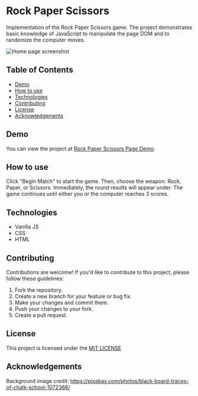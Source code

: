 
# Rock Paper Scissors

Implementation of the Rock Paper Scissors game. The project demonstrates basic knowledge of JavaScript to manipulate the page DOM and to randomize the computer moves.


![Home page screenshot](demo.png)


## Table of Contents

- [Demo](#demo)
- [How to use](#how-to-use)
- [Technologies](#technologies)
- [Contributing](#contributing)
- [License](#license)
- [Acknowledgements](#Acknowledgements)


## Demo

You can view the project at [Rock Paper Scissors Page Demo](https://sevleo.github.io/rock-paper-scissors/).


## How to use
Click "Begin Match" to start the game. Then, choose the weapon: Rock, Paper, or Scissors. Immediately, the round results will appear under. The game continues until either you or the computer reaches 3 scores.



## Technologies

- Vanilla JS
- CSS
- HTML


## Contributing

 Contributions are welcome! If you'd like to contribute to this project, please follow these guidelines:

 1. Fork the repository.
 2. Create a new branch for your feature or bug fix.
 3. Make your changes and commit them.
 4. Push your changes to your fork.
 5. Create a pull request.


## License

 This project is licensed under the [MIT LICENSE](./LICENSE)


## Acknowledgements

Background image credit:
https://pixabay.com/photos/black-board-traces-of-chalk-school-1072366/